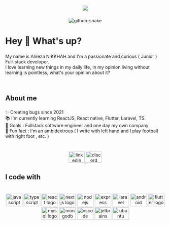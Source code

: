 <br clear="both">

<div align="center">
  <img src="https://profile-counter.glitch.me/alirezanikkhah1375/count.svg?"  />
</div>

###

<div align="center">
  <picture>
    <source media="(prefers-color-scheme: dark)" srcset="https://raw.githubusercontent.com/alirezanikkhah1375/alirezanikkhah1375/output/github-contribution-grid-snake-dark.svg" />
    <source media="(prefers-color-scheme: light)" srcset="https://raw.githubusercontent.com/alirezanikkhah1375/alirezanikkhah1375/output/github-contribution-grid-snake.svg" />
    <img alt="github-snake" src="github-snake.svg" />
  </picture>
</div>

###

<h1 align="left">Hey 👋 What's up?</h1>

###

<p align="left">My name is Alireza NIKKHAH and I'm a passionate and curious ( Junior ) Full-stack developer.<br>I love learning new things in my daily life, In my opinion living without learning is pointless, what's your opinion about it?</p>

<br clear="both">

###

<h2 align="left">About me</h2>

###

<p align="left">✨ Creating bugs since 2021<br>📚 I'm currently learning ReactJS, React native, Flutter, Laravel, TS.<br>🎯 Goals : Fullstack software engineer and one day my own company.<br>🎲 Fun fact : I'm an ambidextrous ( I write with left hand and I play football with right foot , etc. )</p>

###

<br clear="both">

<div align="center">
  <a href="https://www.linkedin.com/in/alirezanikkhah/" target="_blank">
    <img src="https://raw.githubusercontent.com/maurodesouza/profile-readme-generator/master/src/assets/icons/social/linkedin/default.svg" width="50" height="35" alt="linkedin logo"  />
  </a>
  <a href="Alireza NIKKHAH#3898" target="_blank">
    <img src="https://raw.githubusercontent.com/maurodesouza/profile-readme-generator/master/src/assets/icons/social/discord/default.svg" width="50" height="35" alt="discord logo"  />
  </a>
</div>

###

<h2 align="left">I code with</h2>

###

<br clear="both">

<div align="center">
  <img src="https://cdn.jsdelivr.net/gh/devicons/devicon/icons/javascript/javascript-original.svg" height="40" width="52" alt="javascript logo"  />
  <img src="https://cdn.jsdelivr.net/gh/devicons/devicon/icons/typescript/typescript-original.svg" height="40" width="52" alt="typescript logo"  />
  <img src="https://cdn.jsdelivr.net/gh/devicons/devicon/icons/react/react-original.svg" height="40" width="52" alt="react logo"  />
  <img src="https://cdn.jsdelivr.net/gh/devicons/devicon/icons/nextjs/nextjs-original.svg" height="40" width="52" alt="nextjs logo"  />
  <img src="https://cdn.jsdelivr.net/gh/devicons/devicon/icons/nodejs/nodejs-original.svg" height="40" width="52" alt="nodejs logo"  />
  <img src="https://cdn.jsdelivr.net/gh/devicons/devicon/icons/express/express-original.svg" height="40" width="52" alt="express logo"  />
  <img src="https://cdn.jsdelivr.net/gh/devicons/devicon/icons/laravel/laravel-plain.svg" height="40" width="52" alt="laravel logo"  />
  <img src="https://cdn.jsdelivr.net/gh/devicons/devicon/icons/android/android-original.svg" height="40" width="52" alt="android logo"  />
  <img src="https://cdn.jsdelivr.net/gh/devicons/devicon/icons/flutter/flutter-original.svg" height="40" width="52" alt="flutter logo"  />
  <img src="https://cdn.jsdelivr.net/gh/devicons/devicon/icons/mysql/mysql-original.svg" height="40" width="52" alt="mysql logo"  />
  <img src="https://cdn.jsdelivr.net/gh/devicons/devicon/icons/mongodb/mongodb-original.svg" height="40" width="52" alt="mongodb logo"  />
  <img src="https://cdn.jsdelivr.net/gh/devicons/devicon/icons/vscode/vscode-original.svg" height="40" width="52" alt="vscode logo"  />
  <img src="https://cdn.jsdelivr.net/gh/devicons/devicon/icons/jetbrains/jetbrains-original.svg" height="40" width="52" alt="jetbrains logo"  />
  <img src="https://cdn.jsdelivr.net/gh/devicons/devicon/icons/ubuntu/ubuntu-plain.svg" height="40" width="52" alt="ubuntu logo"  />
</div>

###

<!-- <div align="center">
  <img src="https://github-readme-stats.vercel.app/api?username=alirezanikkhah1375&hide_title=false&hide_rank=false&show_icons=true&include_all_commits=true&count_private=true&disable_animations=false&theme=radical&locale=en&hide_border=false&order=1" height="150" alt="stats graph"  />
  <img src="https://github-readme-stats.vercel.app/api/top-langs?username=alirezanikkhah1375&locale=en&hide_title=false&layout=compact&card_width=320&langs_count=5&theme=dracula&hide_border=false&order=2" height="150" alt="languages graph"  />
</div> -->

###
